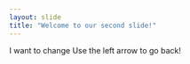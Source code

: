 ```yaml
---
layout: slide
title: "Welcome to our second slide!"
---
```

I want to change
Use the left arrow to go back!
